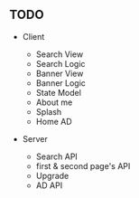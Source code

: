 ## TODO
- Client
    - Search View
    - Search Logic
    - Banner View
    - Banner Logic
    - State Model
    - About me
    - Splash
    - Home AD

- Server
    - Search API
    - first & second page's API
    - Upgrade
    - AD API
